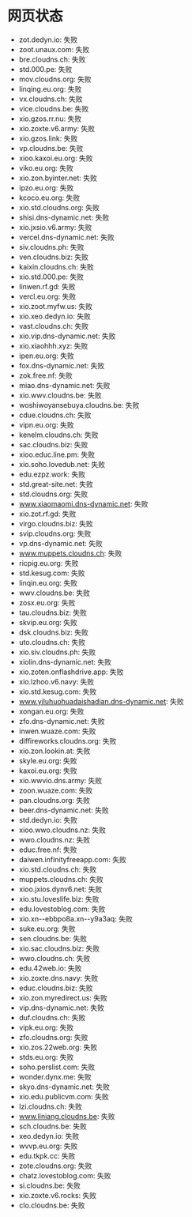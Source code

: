 # 网页状态
- zot.dedyn.io: 失败
- zoot.unaux.com: 失败
- bre.cloudns.ch: 失败
- std.000.pe: 失败
- mov.cloudns.org: 失败
- linqing.eu.org: 失败
- vx.cloudns.ch: 失败
- vice.cloudns.be: 失败
- xio.gzos.rr.nu: 失败
- xio.zoxte.v6.army: 失败
- xio.gzos.link: 失败
- vp.cloudns.be: 失败
- xioo.kaxoi.eu.org: 失败
- viko.eu.org: 失败
- xio.zon.byinter.net: 失败
- ipzo.eu.org: 失败
- kcoco.eu.org: 失败
- xio.std.cloudns.org: 失败
- shisi.dns-dynamic.net: 失败
- xio.jxsio.v6.army: 失败
- vercel.dns-dynamic.net: 失败
- siv.cloudns.ph: 失败
- ven.cloudns.biz: 失败
- kaixin.cloudns.ch: 失败
- xio.std.000.pe: 失败
- linwen.rf.gd: 失败
- vercl.eu.org: 失败
- xio.zoot.myfw.us: 失败
- xio.xeo.dedyn.io: 失败
- vast.cloudns.ch: 失败
- xio.vip.dns-dynamic.net: 失败
- xio.xiaohhh.xyz: 失败
- ipen.eu.org: 失败
- fox.dns-dynamic.net: 失败
- zok.free.nf: 失败
- miao.dns-dynamic.net: 失败
- xio.wwv.cloudns.be: 失败
- woshiwoyansebuya.cloudns.be: 失败
- cdue.cloudns.ch: 失败
- vipn.eu.org: 失败
- kenelm.cloudns.ch: 失败
- sac.cloudns.biz: 失败
- xioo.educ.line.pm: 失败
- xio.soho.lovedub.net: 失败
- edu.ezpz.work: 失败
- std.great-site.net: 失败
- std.cloudns.org: 失败
- www.xiaomaomi.dns-dynamic.net: 失败
- xio.zot.rf.gd: 失败
- virgo.cloudns.biz: 失败
- svip.cloudns.org: 失败
- vp.dns-dynamic.net: 失败
- www.muppets.cloudns.ch: 失败
- ricpig.eu.org: 失败
- std.kesug.com: 失败
- linqin.eu.org: 失败
- wwv.cloudns.be: 失败
- zosx.eu.org: 失败
- tau.cloudns.biz: 失败
- skvip.eu.org: 失败
- dsk.cloudns.biz: 失败
- uto.cloudns.ch: 失败
- xio.siv.cloudns.ph: 失败
- xiolin.dns-dynamic.net: 失败
- xio.zoten.onflashdrive.app: 失败
- xio.lzhoo.v6.navy: 失败
- xio.std.kesug.com: 失败
- www.yiluhuohuadaishadian.dns-dynamic.net: 失败
- xongan.eu.org: 失败
- zfo.dns-dynamic.net: 失败
- inwen.wuaze.com: 失败
- diffireworks.cloudns.org: 失败
- xio.zon.lookin.at: 失败
- skyle.eu.org: 失败
- kaxoi.eu.org: 失败
- xio.wwvio.dns.army: 失败
- zoon.wuaze.com: 失败
- pan.cloudns.org: 失败
- beer.dns-dynamic.net: 失败
- std.dedyn.io: 失败
- xioo.wwo.cloudns.nz: 失败
- wwo.cloudns.nz: 失败
- educ.free.nf: 失败
- daiwen.infinityfreeapp.com: 失败
- xio.std.cloudns.ch: 失败
- muppets.cloudns.ch: 失败
- xioo.jxios.dynv6.net: 失败
- xio.stu.loveslife.biz: 失败
- edu.lovestoblog.com: 失败
- xio.xn--ebbpo8a.xn--y9a3aq: 失败
- suke.eu.org: 失败
- sen.cloudns.be: 失败
- xio.sac.cloudns.biz: 失败
- wwo.cloudns.ch: 失败
- edu.42web.io: 失败
- xio.zoxte.dns.navy: 失败
- educ.cloudns.biz: 失败
- xio.zon.myredirect.us: 失败
- vip.dns-dynamic.net: 失败
- duf.cloudns.ch: 失败
- vipk.eu.org: 失败
- zfo.cloudns.org: 失败
- xio.zos.22web.org: 失败
- stds.eu.org: 失败
- soho.perslist.com: 失败
- wonder.dynx.me: 失败
- skyo.dns-dynamic.net: 失败
- xio.edu.publicvm.com: 失败
- lzi.cloudns.ch: 失败
- www.liniang.cloudns.be: 失败
- sch.cloudns.be: 失败
- xeo.dedyn.io: 失败
- wvvp.eu.org: 失败
- edu.tkpk.cc: 失败
- zote.cloudns.org: 失败
- chatz.lovestoblog.com: 失败
- si.cloudns.be: 失败
- xio.zoxte.v6.rocks: 失败
- clo.cloudns.be: 失败
